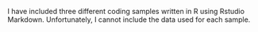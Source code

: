 I have included three different coding samples written in R using Rstudio Markdown. Unfortunately, I cannot include the data used for each sample.
